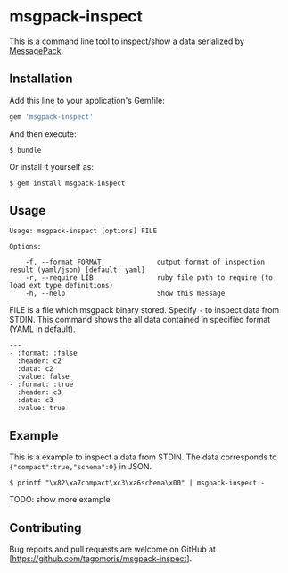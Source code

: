 # msgpack-inspect

This is a command line tool to inspect/show a data serialized by [MessagePack](http://msgpack.org/).

## Installation

Add this line to your application's Gemfile:

```ruby
gem 'msgpack-inspect'
```

And then execute:

    $ bundle

Or install it yourself as:

    $ gem install msgpack-inspect

## Usage

```
Usage: msgpack-inspect [options] FILE

Options:

    -f, --format FORMAT              output format of inspection result (yaml/json) [default: yaml]
    -r, --require LIB                ruby file path to require (to load ext type definitions)
    -h, --help                       Show this message
```

FILE is a file which msgpack binary stored. Specify `-` to inspect data from STDIN.
This command shows the all data contained in specified format (YAML in default).

```
---
- :format: :false
  :header: c2
  :data: c2
  :value: false
- :format: :true
  :header: c3
  :data: c3
  :value: true
```

## Example

This is a example to inspect a data from STDIN.
The data corresponds to `{"compact":true,"schema":0}` in JSON.

    $ printf "\x82\xa7compact\xc3\xa6schema\x00" | msgpack-inspect -

TODO: show more example

## Contributing

Bug reports and pull requests are welcome on GitHub at [https://github.com/tagomoris/msgpack-inspect].

